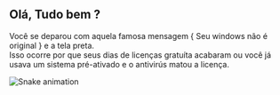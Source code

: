 ## Olá, Tudo bem ? 

 Você se deparou com aquela famosa mensagem { Seu windows não é original } e a tela preta.     
 Isso ocorre por que seus dias de licenças gratuíta acabaram ou você já usava um sistema pré-ativado e o antivirús matou a licença.
 
![Snake animation](https://www.alura.com.br/artigos/assets/como-criar-um-readme-para-seu-perfil-github/imagem14.gif)






